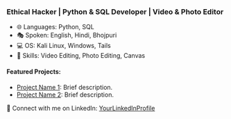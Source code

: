 ### Ethical Hacker | Python & SQL Developer | Video & Photo Editor

- 🌐 Languages: Python, SQL
- 🎭 Spoken: English, Hindi, Bhojpuri
- 💻 OS: Kali Linux, Windows, Tails
- 🎥 Skills: Video Editing, Photo Editing, Canvas

#### Featured Projects:
- [Project Name 1](link): Brief description.
- [Project Name 2](link): Brief description.

🔗 Connect with me on LinkedIn: [YourLinkedInProfile](link)
